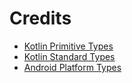 # Credits

- [Kotlin Primitive Types](https://kotlinlang.org/)
- [Kotlin Standard Types](https://kotlinlang.org/api/latest/jvm/stdlib/)
- [Android Platform Types](https://developer.android.google.cn/reference)
